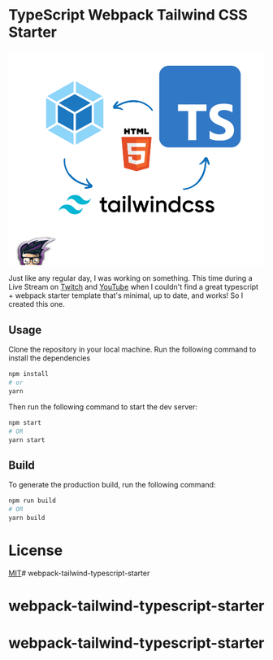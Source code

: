 # TypeScript Webpack Tailwind CSS Starter

<div>
  <img src="./src/assets/meta.png">
</div>

Just like any regular day, I was working on something. This time during a Live Stream on [Twitch](https://twitch.tv/CodeWithAhsan) and [YouTube](https://youtube.com/c/CodeWithAhsan) when I couldn't find a great typescript + webpack starter template that's minimal, up to date, and works! So I created this one.

## Usage
Clone the repository in your local machine. 
Run the following command to install the dependencies
```bash
npm install
# or
yarn
```

Then run the following command to start the dev server:
```bash
npm start
# OR
yarn start
```

## Build
To generate the production build, run the following command:
```bash
npm run build
# OR
yarn build
```

# License
[MIT](LICENSE)# webpack-tailwind-typescript-starter
# webpack-tailwind-typescript-starter
# webpack-tailwind-typescript-starter
